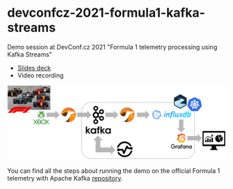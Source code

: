 # devconfcz-2021-formula1-kafka-streams

Demo session at DevConf.cz 2021 "Formula 1 telemetry processing using Kafka Streams"

* [Slides deck](https://www.slideshare.net/paolopat/formula-1-telemetry-processing-using-kafka-streams)
* Video recording

![Formula 1 telemetry with Apache Kafka](images/overview.png)

You can find all the steps about running the demo on the official Formula 1 telemetry with Apache Kafka [repository](https://github.com/ppatierno/formula1-telemetry-kafka).